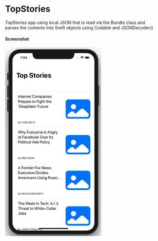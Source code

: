 # TopStories

TopStories app using local JSON that is read via the Bundle class and parses the contents into Swift objects using Codable and JSONDecoder()

#### Screenshot 
![top stories app](Assets/top-stories-app.png)
